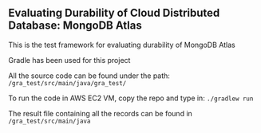 ## Evaluating Durability of Cloud Distributed Database: MongoDB Atlas
 
This is the test framework for evaluating durability of MongoDB Atlas

Gradle has been used for this project

All the source code can be found under the path: `/gra_test/src/main/java/gra_test/`

To run the code in AWS EC2 VM, copy the repo and type in:
`./gradlew run`

The result file containing all the records can be found in `/gra_test/src/main/java`
